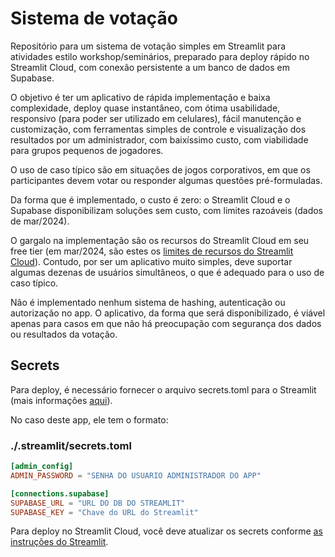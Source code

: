 # Sistema de votação

Repositório para um sistema de votação simples em Streamlit para atividades estilo workshop/seminários, preparado para deploy rápido no Streamlit Cloud, com conexão persistente a um banco de dados em Supabase.

O objetivo é ter um aplicativo de rápida implementação e baixa complexidade, deploy quase instantâneo, com ótima usabilidade, responsivo (para poder ser utilizado em celulares), fácil manutenção e customização, com ferramentas simples de controle e visualização dos resultados por um administrador, com baixíssimo custo, com viabilidade para grupos pequenos de jogadores.

O uso de caso típico são em situações de jogos corporativos, em que os participantes devem votar ou responder algumas questões pré-formuladas.

Da forma que é implementado, o custo é zero: o Streamlit Cloud e o Supabase disponibilizam soluções sem custo, com limites razoáveis (dados de mar/2024).

O gargalo na implementação são os recursos do Streamlit Cloud em seu free tier (em mar/2024, são estes os [limites de recursos do Streamlit Cloud](https://docs.streamlit.io/streamlit-community-cloud/manage-your-app)). Contudo, por ser um aplicativo muito simples, deve suportar algumas dezenas de usuários simultâneos, o que é adequado para o uso de caso típico.

Não é implementado nenhum sistema de hashing, autenticação ou autorização no app. O aplicativo, da forma que será disponibilizado, é viável apenas para casos em que não há preocupação com segurança dos dados ou resultados da votação.

## Secrets

Para deploy, é necessário fornecer o arquivo secrets.toml para o Streamlit (mais informações [aqui](https://docs.streamlit.io/library/advanced-features/secrets-management)).

No caso deste app, ele tem o formato:

### ./.streamlit/secrets.toml
```TOML
[admin_config]
ADMIN_PASSWORD = "SENHA DO USUARIO ADMINISTRADOR DO APP"

[connections.supabase]
SUPABASE_URL = "URL DO DB DO STREAMLIT"
SUPABASE_KEY = "Chave do URL do Streamlit"
```

Para deploy no Streamlit Cloud, você deve atualizar os secrets conforme [as instruções do Streamlit](https://docs.streamlit.io/streamlit-community-cloud/deploy-your-app/secrets-management).

